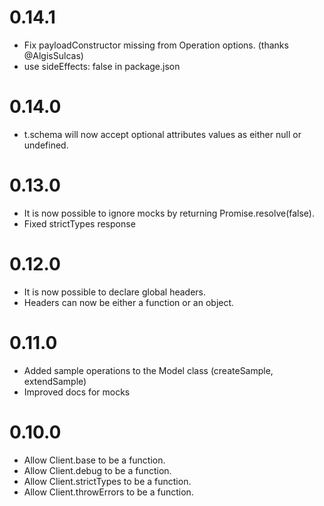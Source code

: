 # 0.14.1
- Fix payloadConstructor missing from Operation options. (thanks @AlgisSulcas)
- use sideEffects: false in package.json

# 0.14.0
- t.schema will now accept optional attributes values as either null or undefined.

# 0.13.0
- It is now possible to ignore mocks by returning Promise.resolve(false).
- Fixed strictTypes response

# 0.12.0
- It is now possible to declare global headers.
- Headers can now be either a function or an object.

# 0.11.0
- Added sample operations to the Model class (createSample, extendSample)
- Improved docs for mocks

# 0.10.0
- Allow Client.base to be a function.
- Allow Client.debug to be a function.
- Allow Client.strictTypes to be a function.
- Allow Client.throwErrors to be a function.